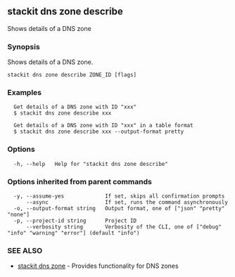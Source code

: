 ## stackit dns zone describe

Shows details  of a DNS zone

### Synopsis

Shows details  of a DNS zone.

```
stackit dns zone describe ZONE_ID [flags]
```

### Examples

```
  Get details of a DNS zone with ID "xxx"
  $ stackit dns zone describe xxx

  Get details of a DNS zone with ID "xxx" in a table format
  $ stackit dns zone describe xxx --output-format pretty
```

### Options

```
  -h, --help   Help for "stackit dns zone describe"
```

### Options inherited from parent commands

```
  -y, --assume-yes             If set, skips all confirmation prompts
      --async                  If set, runs the command asynchronously
  -o, --output-format string   Output format, one of ["json" "pretty" "none"]
  -p, --project-id string      Project ID
      --verbosity string       Verbosity of the CLI, one of ["debug" "info" "warning" "error"] (default "info")
```

### SEE ALSO

* [stackit dns zone](./stackit_dns_zone.md)	 - Provides functionality for DNS zones

